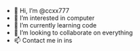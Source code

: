 - 👋 Hi, I’m @ccxx777
- 👀 I’m interested in computer
- 🌱 I’m currently learning code
- 💞️ I’m looking to collaborate on everything
- 📫 Contact me in ins

<!---
ccxx777/ccxx777 is a ✨ special ✨ repository because its `README.md` (this file) appears on your GitHub profile.
You can click the Preview link to take a look at your changes.
--->
